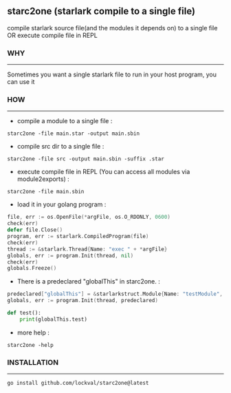 ## starc2one (starlark compile to a single file)
compile starlark source file(and the modules it depends on) to a single file OR execute compile file in REPL

### WHY
----------------------------
Sometimes you want a single starlark file to run in your host program, you can use it

### HOW
----------------------------
- compile a module to a single file :
```shell
starc2one -file main.star -output main.sbin
```

- compile src dir to a single file :
```shell
starc2one -file src -output main.sbin -suffix .star
```

- execute compile file in REPL (You can access all modules via module2exports) :
```shell
starc2one -file main.sbin
```

- load it in your golang program :
```go
file, err := os.OpenFile(*argFile, os.O_RDONLY, 0600)
check(err)
defer file.Close()
program, err := starlark.CompiledProgram(file)
check(err)
thread := &starlark.Thread{Name: "exec " + *argFile}
globals, err := program.Init(thread, nil)
check(err)
globals.Freeze()
```

- There is a predeclared "globalThis" in starc2one. :
```go
predeclared["globalThis"] = &starlarkstruct.Module{Name: "testModule", Members: starlark.StringDict{"test": starlark.String("hello")}}
globals, err := program.Init(thread, predeclared)
```
```python
def test():
    print(globalThis.test)
```
- more help :
```shell
starc2one -help
```

### INSTALLATION
----------------------------
```shell
go install github.com/lockval/starc2one@latest
```

